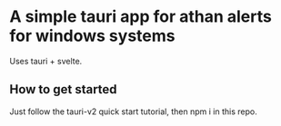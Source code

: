 # A simple tauri app for athan alerts for windows systems

Uses tauri + svelte.

## How to get started

Just follow the tauri-v2 quick start tutorial, then npm i in this repo.

